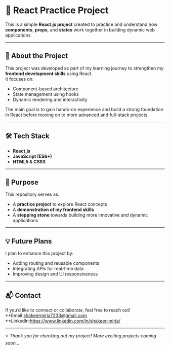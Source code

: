 # 🧩 React Practice Project

This is a simple **React.js project** created to practice and understand how **components**, **props**, and **states** work together in building dynamic web applications.

---

## 🚀 About the Project

This project was developed as part of my learning journey to strengthen my **frontend development skills** using React.  
It focuses on:
- Component-based architecture  
- State management using hooks  
- Dynamic rendering and interactivity  

The main goal is to gain hands-on experience and build a strong foundation in React before moving on to more advanced and full-stack projects.

---

## 🛠️ Tech Stack

- **React.js**
- **JavaScript (ES6+)**
- **HTML5 & CSS3**

---

## 🎯 Purpose

This repository serves as:
- A **practice project** to explore React concepts  
- A **demonstration of my frontend skills**  
- A **stepping stone** towards building more innovative and dynamic applications  

---

## 💡 Future Plans

I plan to enhance this project by:
- Adding routing and reusable components  
- Integrating APIs for real-time data  
- Improving design and UI responsiveness  

---

## 📬 Contact

If you’d like to connect or collaborate, feel free to reach out!  
**Email:shakeermirja7233@gmail.com  
**LinkedIn:https://www.linkedin.com/in/shakeer-mirja/

---

⭐ *Thank you for checking out my project! More exciting projects coming soon...*
